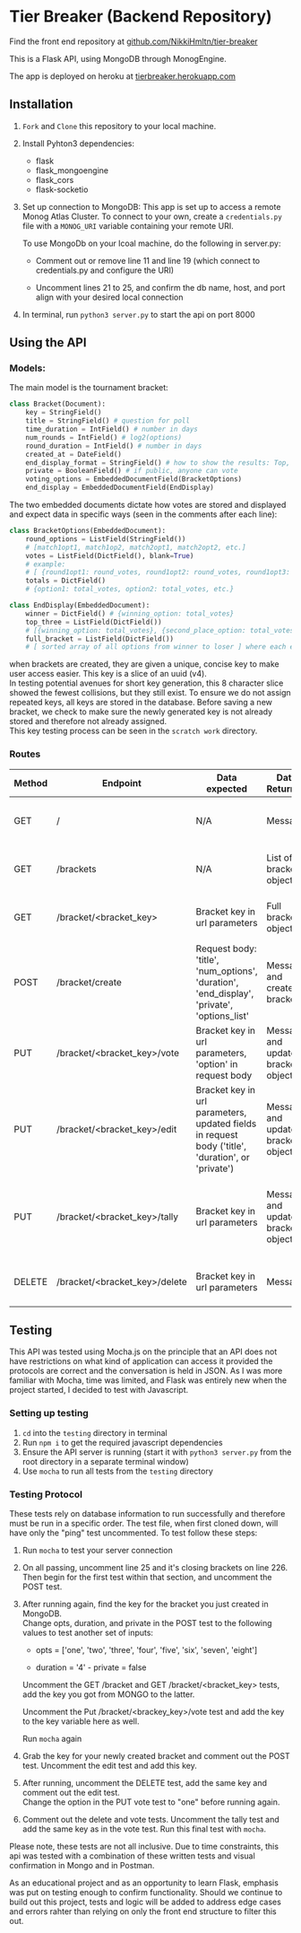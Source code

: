 # Tier Breaker (Backend Repository)

Find the front end repository at [github.com/NikkiHmltn/tier-breaker](https://github.com/NikkiHmltn/tier-breaker)

This is a Flask API, using MongoDB through MonogEngine.

The app is deployed on heroku at [tierbreaker.herokuapp.com](https://tierbreaker.herokuapp.com)

## Installation

1. `Fork` and `Clone` this repository to your local machine.
2. Install Pyhton3 dependencies:
    - flask
    - flask_mongoengine
    - flask_cors
    - flask-socketio
3. Set up connection to MongoDB:
   This app is set up to access a remote Monog Atlas Cluster. To connect to your own, create a `credentials.py` file with a `MONOG_URI` variable containing your remote URI.

    To use MongoDb on your lcoal machine, do the following in server.py:

    - Comment out or remove line 11 and line 19 (which connect to credentials.py and configure the URI)

    - Uncomment lines 21 to 25, and confirm the db name, host, and port align with your desired local connection

4. In terminal, run `python3 server.py` to start the api on port 8000

## Using the API

### Models:

The main model is the tournament bracket:

```python
class Bracket(Document):
    key = StringField()
    title = StringField() # question for poll
    time_duration = IntField() # number in days
    num_rounds = IntField() # log2(options)
    round_duration = IntField() # number in days
    created_at = DateField()
    end_display_format = StringField() # how to show the results: Top, winner, or Full
    private = BooleanField() # if public, anyone can vote
    voting_options = EmbeddedDocumentField(BracketOptions)
    end_display = EmbeddedDocumentField(EndDisplay)
```

The two embedded documents dictate how votes are stored and displayed and expect data in specific ways (seen in the comments after each line):

```python
class BracketOptions(EmbeddedDocument):
    round_options = ListField(StringField())
    # [match1opt1, match1op2, match2opt1, match2opt2, etc.]
    votes = ListField(DictField(), blank=True)
    # example:
    # [ {round1opt1: round_votes, round1opt2: round_votes, round1opt3: round_votes, round1opt4: round_votes}, {round2opt1: round_votes, round2opt2: round_votes}, {winning_opt: round_votes}]
    totals = DictField()
    # {option1: total_votes, option2: total_votes, etc.}
```

```python
class EndDisplay(EmbeddedDocument):
    winner = DictField() # {winning_option: total_votes}
    top_three = ListField(DictField())
    # [{winning_option: total_votes}, {second_place_option: total_votes}, {third_place_option: total_votes}]
    full_bracket = ListField(DictField())
    # [ sorted array of all options from winner to loser ] where each element is {option: total_votes}
```

when brackets are created, they are given a unique, concise key to make user access easier. This key is a slice of an uuid (v4).  
In testing potential avenues for short key generation, this 8 character slice showed the fewest collisions, but they still exist.
To ensure we do not assign repeated keys, all keys are stored in the database. Before saving a new bracket, we check to make sure the newly generated key is not already stored and therefore not already assigned.  
This key testing process can be seen in the `scratch work` directory.

### Routes

| Method | Endpoint                      | Data expected                                                                                     | Data Returned                      | Purpose                                                      |
| ------ | ----------------------------- | ------------------------------------------------------------------------------------------------- | ---------------------------------- | ------------------------------------------------------------ |
| GET    | /                             | N/A                                                                                               | Message                            | Ping route to confirm connection to server                   |
| GET    | /brackets                     | N/A                                                                                               | List of all bracket objects        | Get all public tournament brackets                           |
| GET    | /bracket/<bracket_key>        | Bracket key in url parameters                                                                     | Full bracket object                | Get a single bracket's information                           |
| POST   | /bracket/create               | Request body: 'title', 'num_options', 'duration', 'end_display', 'private', 'options_list'        | Message and created bracket        | Create new bracket, initialize voting structures             |
| PUT    | /bracket/<bracket_key>/vote   | Bracket key in url parameters, 'option' in request body                                           | Message and updated bracket object | Add vote to specific option for specific bracket             |
| PUT    | /bracket/<bracket_key>/edit   | Bracket key in url parameters, updated fields in request body ('title', 'duration', or 'private') | Message and updated bracket object | Edit certain tournament parameters                           |
| PUT    | /bracket/<bracket_key>/tally  | Bracket key in url parameters                                                                     | Message and updated bracket object | Tally votes and set up next round or generate winner display |
| DELETE | /bracket/<bracket_key>/delete | Bracket key in url parameters                                                                     | Message                            | Delete tournament from database                              |

## Testing

This API was tested using Mocha.js on the principle that an API does not have restrictions on what kind of application can access it provided the protocols are correct and the conversation is held in JSON.
As I was more familiar with Mocha, time was limited, and Flask was entirely new when the project started, I decided to test with Javascript.

### Setting up testing

1. `cd` into the `testing` directory in terminal
2. Run `npm i` to get the required javascript dependencies
3. Ensure the API server is running (start it with `python3 server.py` from the root directory in a separate terminal window)
4. Use `mocha` to run all tests from the `testing` directory

### Testing Protocol

These tests rely on database information to run successfully and therefore must be run in a specific order.
The test file, when first cloned down, will have only the "ping" test uncommented. To test follow these steps:

1. Run `mocha` to test your server connection
2. On all passing, uncomment line 25 and it's closing brackets on line 226. Then begin for the first test within that section, and uncomment the POST test.
3. After running again, find the key for the bracket you just created in MongoDB.  
   Change opts, duration, and private in the POST test to the following values to test another set of inputs:

    - opts = ['one', 'two', 'three', 'four', 'five', 'six', 'seven', 'eight']

    - duration = '4' - private = false

    Uncomment the GET /bracket and GET /bracket/<bracket_key> tests, add the key you got from MONGO to the latter.

    Uncomment the Put /bracket/<brackey_key>/vote test and add the key to the key variable here as well.

    Run `mocha` again

4. Grab the key for your newly created bracket and comment out the POST test. Uncomment the edit test and add this key.
5. After running, uncomment the DELETE test, add the same key and comment out the edit test.  
   Change the option in the PUT vote test to "one" before running again.
6. Comment out the delete and vote tests. Uncomment the tally test and add the same key as in the vote test. Run this final test with `mocha`.

Please note, these tests are not all inclusive. Due to time constraints, this api was tested with a combination of these written tests and visual confirmation in Mongo and in Postman.

As an educational project and as an opportunity to learn Flask, emphasis was put on testing enough to confirm functionality.
Should we continue to build out this project, tests and logic will be added to address edge cases and errors rahter than relying on only the front end structure to filter this out.
